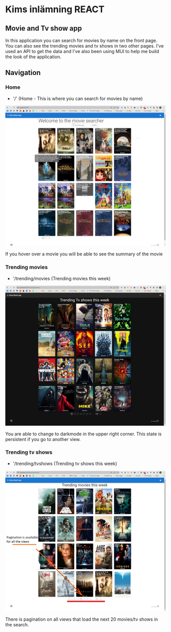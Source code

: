 # Kims inlämning REACT

## Movie and Tv show app

In this application you can search for movies by name on the front page. You can also see the trending movies and tv shows in two other pages. I've used an API to get the data and I've also been using MUI to help me build the look of the application.

## Navigation

### Home

- '/' (Home - This is where you can search for movies by name)

![Home](pictures-for-readme/Home-Search.jpg)

If you hover over a movie you will be able to see the summary of the movie

### Trending movies

- '/trending/movies (Trending movies this week)
  
![Trending tv shows](pictures-for-readme/Trending-tv-with-darkmode.jpg)

You are able to change to darkmode in the upper right corner. This state is persistent if you go to another view. 

### Trending tv shows

- '/trending/tvshows (Trending tv shows this week)

![Trending movies](pictures-for-readme/Trending-movies-with-pagination.jpg)

There is pagination on all views that load the next 20 movies/tv shows in the search. 
